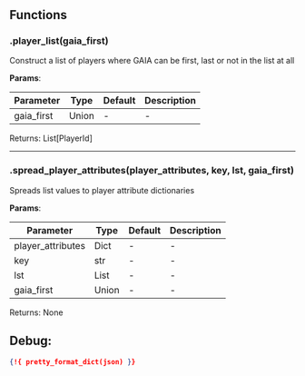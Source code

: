 # 

## Functions


### .player_list(gaia_first)

Construct a list of players where GAIA can be first, last or not in the list at all




**Params**:

| Parameter | Type | Default | Description |
| --------- | ---- | ------- | ----------- |
| gaia_first | Union | - | - |

Returns: List[PlayerId]

 --- 

### .spread_player_attributes(player_attributes, key, lst, gaia_first)

Spreads list values to player attribute dictionaries




**Params**:

| Parameter | Type | Default | Description |
| --------- | ---- | ------- | ----------- |
| player_attributes | Dict | - | - |
| key | str | - | - |
| lst | List | - | - |
| gaia_first | Union | - | - |

Returns: None


 
## Debug:
```json
{!{ pretty_format_dict(json) }}
```
